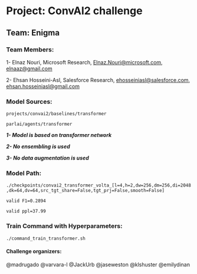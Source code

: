 
# Project: ConvAI2 challenge

## Team: Enigma


### Team Members:

1- Elnaz Nouri, Microsoft Research, Elnaz.Nouri@microsoft.com, elnaaz@gmail.com 

2- Ehsan Hosseini-Asl, Salesforce Research, ehosseiniasl@salesforce.com, ehsan.hosseiniasl@gmail.com


### Model Sources:
`projects/convai2/baselines/transformer`

`parlai/agents/transformer`

***1- Model is based on transformer network***

***2- No ensembling is used***

***3- No data augmentation is used***

### Model Path:
```./checkpoints/convai2_transformer_volta_[l=4,h=2,dw=256,dm=256,di=2048,dk=64,dv=64,src_tgt_share=False,tgt_prj=False,smooth=False]```

`valid F1=0.2894`

`valid ppl=37.99`


### Train Command with Hyperparameters:
```./command_train_transformer.sh```


#### Challenge organizers:
@madrugado 
@varvara-l
@JackUrb
@jaseweston
@klshuster
@emilydinan

